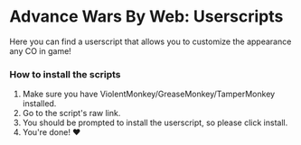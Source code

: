 # Advance Wars By Web: Userscripts

Here you can find a userscript that allows you to customize the appearance any CO in game!

### How to install the scripts

1. Make sure you have ViolentMonkey/GreaseMonkey/TamperMonkey installed.
2. Go to the script's raw link.
3. You should be prompted to install the userscript, so please click install.
4. You're done! ❤️

